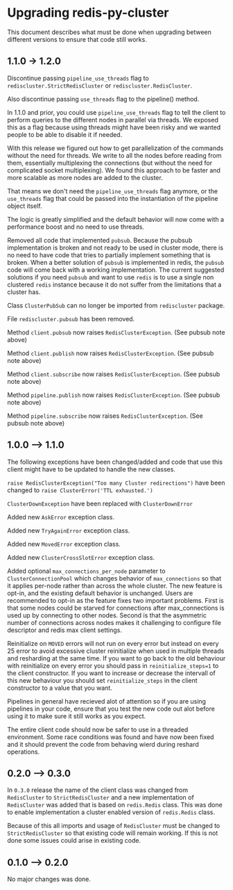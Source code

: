 # Upgrading redis-py-cluster

This document describes what must be done when upgrading between different versions to ensure that code still works.

## 1.1.0 -> 1.2.0

Discontinue passing `pipeline_use_threads` flag to `rediscluster.StrictRedisCluster` or `rediscluster.RedisCluster`.

Also discontinue passing `use_threads` flag to the pipeline() method.

In 1.1.0 and prior, you could use `pipeline_use_threads` flag to tell the client to perform queries to the different nodes in parallel via threads. We exposed this as a flag because using threads might have been risky and we wanted people to be able to disable it if needed.

With this release we figured out how to get parallelization of the commands without the need for threads. We write to all the nodes before reading from them, essentially multiplexing the connections (but without the need for complicated socket multiplexing). We found this approach to be faster and more scalable as more nodes are added to the cluster.

That means we don't need the `pipeline_use_threads` flag anymore, or the `use_threads` flag that could be passed into the instantiation of the pipeline object itself.

The logic is greatly simplified and the default behavior will now come with a performance boost and no need to use threads.

Removed all code that implemented `pubsub`. Because the pubsub implementation is broken and not ready to be used in cluster mode, there is no need to have code that tries to partially implement something that is broken. When a better solution of `pubsub` is implemented in redis, the `pubsub` code will come back with a working implementation. The current suggested solutions if you need `pubsub` and want to use `redis` is to use a single non clustered `redis` instance because it do not suffer from the limitations that a cluster has.

Class `ClusterPubSub` can no longer be imported from `rediscluster` package.

File `rediscluster.pubsub` has been removed.

Method `client.pubsub` now raises `RedisClusterException`. (See pubsub note above)

Method `client.publish` now raises `RedisClusterException`. (See pubsub note above)

Method `client.subscribe` now raises `RedisClusterException`. (See pubsub note above)

Method `pipeline.publish` now raises `RedisClusterException`. (See pubsub note above)

Method `pipeline.subscribe` now raises `RedisClusterException`. (See pubsub note above)



## 1.0.0 --> 1.1.0

The following exceptions have been changed/added and code that use this client might have to be updated to handle the new classes.

`raise RedisClusterException("Too many Cluster redirections")` have been changed to `raise ClusterError('TTL exhausted.')`

`ClusterDownException` have been replaced with `ClusterDownError`

Added new `AskError` exception class.

Added new `TryAgainError` exception class.

Added new `MovedError` exception class.

Added new `ClusterCrossSlotError` exception class.

Added optional `max_connections_per_node` parameter to `ClusterConnectionPool` which changes behavior of `max_connections` so that it applies per-node rather than across the whole cluster. The new feature is opt-in, and the existing default behavior is unchanged. Users are recommended to opt-in as the feature fixes two important problems. First is that some nodes could be starved for connections after max_connections is used up by connecting to other nodes. Second is that the asymmetric number of connections across nodes makes it challenging to configure file descriptor and redis max client settings.

Reinitialize on `MOVED` errors will not run on every error but instead on every
25 error to avoid excessive cluster reinitialize when used in multiple threads and resharding at the same time. If you want to go back to the old behaviour with reinitialize on every error you should pass in `reinitialize_steps=1` to the client constructor. If you want to increase or decrease the intervall of this new behaviour you should set `reinitialize_steps` in the client constructor to a value that you want.

Pipelines in general have recieved alot of attention so if you are using pipelines in your code, ensure that you test the new code out alot before using it to make sure it still works as you expect.

The entire client code should now be safer to use in a threaded environment. Some race conditions was found and have now been fixed and it should prevent the code from behaving wierd during reshard operations.



## 0.2.0 --> 0.3.0

In `0.3.0` release the name of the client class was changed from `RedisCluster` to `StrictRedisCluster` and a new implementation of `RedisCluster` was added that is based on `redis.Redis` class. This was done to enable implementation a cluster enabled version of `redis.Redis` class.

Because of this all imports and usage of `RedisCluster` must be changed to `StrictRedisCluster` so that existing code will remain working. If this is not done some issues could arise in existing code.



## 0.1.0 --> 0.2.0

No major changes was done.
